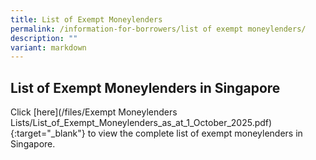 ```yaml
---
title: List of Exempt Moneylenders
permalink: /information-for-borrowers/list of exempt moneylenders/
description: ""
variant: markdown
---
```

List of Exempt Moneylenders in Singapore
---
Click [here](/files/Exempt Moneylenders Lists/List_of_Exempt_Moneylenders_as_at_1_October_2025.pdf){:target="_blank"} to view the complete list of exempt moneylenders in Singapore.
